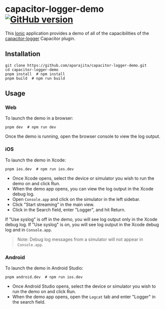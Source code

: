 <div class="markdown-body">

# capacitor-logger-demo&nbsp;&nbsp;[![GitHub version](https://badge.fury.io/gh/aparajita%2Fcapacitor-logger-demo.svg)](https://badge.fury.io/gh/aparajita%2Fcapacitor-logger-demo)

This [Ionic](https://ionicframework.com) application provides a demo of all of the capacibilities of the [capacitor-logger](https://github.com/aparajita/capacitor-logger) Capacitor plugin.

## Installation

```shell
git clone https://github.com/aparajita/capacitor-logger-demo.git
cd capacitor-logger-demo
pnpm install  # npm install
pnpm build  # npm run build
```

## Usage

### Web

To launch the demo in a browser:

```shell
pnpm dev  # npm run dev
```

Once the demo is running, open the browser console to view the log output.

### iOS

To launch the demo in Xcode:

```shell
pnpm ios.dev  # npm run ios.dev
```

- Once Xcode opens, select the device or simulator you wish to run the demo on and click Run.
- When the demo app opens, you can view the log output in the Xcode debug log.
- Open `Console.app` and click on the simulator in the left sidebar.
- Click "Start streaming" in the main view.
- Click in the Search field, enter "Logger", and hit Return.

If "Use syslog" is off in the demo, you will see log output only in the Xcode debug log. If "Use syslog" is on, you will see log output in the Xcode debug log and in `Console.app`.

> Note: Debug log messages from a simulator will not appear in `Console.app`.

### Android

To launch the demo in Android Studio:

```shell
pnpm android.dev  # npm run ios.dev
```

- Once Android Studio opens, select the device or simulator you wish to run the demo on and click Run.
- When the demo app opens, open the `Logcat` tab and enter "Logger" in the search field.

</div>
